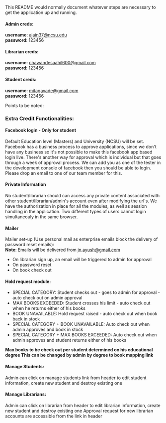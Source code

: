 This README would normally document whatever steps are necessary to get the application up and running.

#### Admin creds: 
**username**: ajain37@ncsu.edu<br/> **password**: 123456

#### Librarian creds: 
**username**: chawandesaahil600@gmail.com<br/> **password**: 123456

#### Student creds: 
**username**: mitagavade@gmail.com<br/> **password**: 123456

Points to be noted:

### Extra Credit Functionalities:

#### Facebook login - Only for student

Default Education level (Masters) and University (NCSU) will be set. Facebook has a business process to approve applications, since we don't have any business so it's not possible to make this facebook app based login live. There's another way for approval which is individual but that goes through a week of approval process. We can add you as one of the tester in the development console of facebook then you should be able to login. Please drop an email to one of our team member for this.

#### Private Information
No student/librarian should can access any private content associated with other student/librarian/admin's account even after modifying the url's. We have the authorization in place for all the modules, as well as session handling in the application. Two different types of users cannot login simultaneouly in the same browser. 

#### Mailer 

Mailer set-up (Use personal mail as enterprise emails block the delivery of password reset emails): <br/>
**Note**: Emails will be delivered from jn.ayush@gmail.com
* On librarian sign up, an email will be triggered to admin for approval
* On password reset
* On book check out 

#### Hold request module:
* SPECIAL CATEGORY: Student checks out - goes to admin for approval - auto check out on admin approval
* MAX BOOKS EXCEEDED: Student crosses his limit - auto check out when he returns either of his books
* BOOK UNAVAILABLE: Hold request raised - auto check out when book back in stock
* SPECIAL CATEGORY + BOOK UNAVAILABLE: Auto check out when admin approves and book in stock
* SPECIAL CATEGORY + MAX BOOKS EXCEEDED: Auto check out when admin approves and student returns either of his books

**Max books to be check out per student determined on his educational degree This can be changed by admin by degree to book mapping link** <br>

#### Manage Students:
Admin can click on manage students link from header to edit student information, create new student and destroy existing one


#### Manage Librarians:
Admin can click on librarian from header to edit librarian information, create new student and destroy existing one
Approval request for new librarian accounts are accessible from the link in header 


